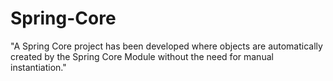 # Spring-Core
"A Spring Core project has been developed where objects are automatically created by the Spring Core Module without the need for manual instantiation."

